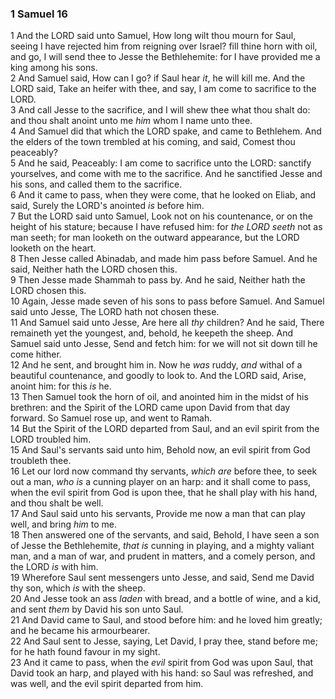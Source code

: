 ### 1 Samuel 16

1 And the LORD said unto Samuel, How long wilt thou mourn for Saul, seeing I have rejected him from reigning over Israel? fill thine horn with oil, and go, I will send thee to Jesse the Bethlehemite: for I have provided me a king among his sons.  
2 And Samuel said, How can I go? if Saul hear *it*, he will kill me. And the LORD said, Take an heifer with thee, and say, I am come to sacrifice to the LORD.  
3 And call Jesse to the sacrifice, and I will shew thee what thou shalt do: and thou shalt anoint unto me *him* whom I name unto thee.  
4 And Samuel did that which the LORD spake, and came to Bethlehem. And the elders of the town trembled at his coming, and said, Comest thou peaceably?  
5 And he said, Peaceably: I am come to sacrifice unto the LORD: sanctify yourselves, and come with me to the sacrifice. And he sanctified Jesse and his sons, and called them to the sacrifice.  
6 And it came to pass, when they were come, that he looked on Eliab, and said, Surely the LORD's anointed *is* before him.  
7 But the LORD said unto Samuel, Look not on his countenance, or on the height of his stature; because I have refused him: for *the LORD seeth* not as man seeth; for man looketh on the outward appearance, but the LORD looketh on the heart.  
8 Then Jesse called Abinadab, and made him pass before Samuel. And he said, Neither hath the LORD chosen this.  
9 Then Jesse made Shammah to pass by. And he said, Neither hath the LORD chosen this.  
10 Again, Jesse made seven of his sons to pass before Samuel. And Samuel said unto Jesse, The LORD hath not chosen these.  
11 And Samuel said unto Jesse, Are here all *thy* children? And he said, There remaineth yet the youngest, and, behold, he keepeth the sheep. And Samuel said unto Jesse, Send and fetch him: for we will not sit down till he come hither.  
12 And he sent, and brought him in. Now he *was* ruddy, *and* withal of a beautiful countenance, and goodly to look to. And the LORD said, Arise, anoint him: for this *is* he.  
13 Then Samuel took the horn of oil, and anointed him in the midst of his brethren: and the Spirit of the LORD came upon David from that day forward. So Samuel rose up, and went to Ramah.  
14 But the Spirit of the LORD departed from Saul, and an evil spirit from the LORD troubled him.  
15 And Saul's servants said unto him, Behold now, an evil spirit from God troubleth thee.  
16 Let our lord now command thy servants, *which are* before thee, to seek out a man, *who is* a cunning player on an harp: and it shall come to pass, when the evil spirit from God is upon thee, that he shall play with his hand, and thou shalt be well.  
17 And Saul said unto his servants, Provide me now a man that can play well, and bring *him* to me.  
18 Then answered one of the servants, and said, Behold, I have seen a son of Jesse the Bethlehemite, *that is* cunning in playing, and a mighty valiant man, and a man of war, and prudent in matters, and a comely person, and the LORD *is* with him.  
19 Wherefore Saul sent messengers unto Jesse, and said, Send me David thy son, which *is* with the sheep.  
20 And Jesse took an ass *laden* with bread, and a bottle of wine, and a kid, and sent *them* by David his son unto Saul.  
21 And David came to Saul, and stood before him: and he loved him greatly; and he became his armourbearer.  
22 And Saul sent to Jesse, saying, Let David, I pray thee, stand before me; for he hath found favour in my sight.  
23 And it came to pass, when the *evil* spirit from God was upon Saul, that David took an harp, and played with his hand: so Saul was refreshed, and was well, and the evil spirit departed from him.  
